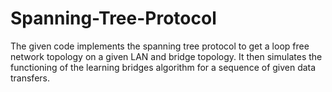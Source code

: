 # Spanning-Tree-Protocol
The given code implements the spanning tree protocol to get a loop free network topology on a given LAN and bridge topology. It then simulates the functioning of the learning bridges algorithm for a sequence of given data transfers. 
